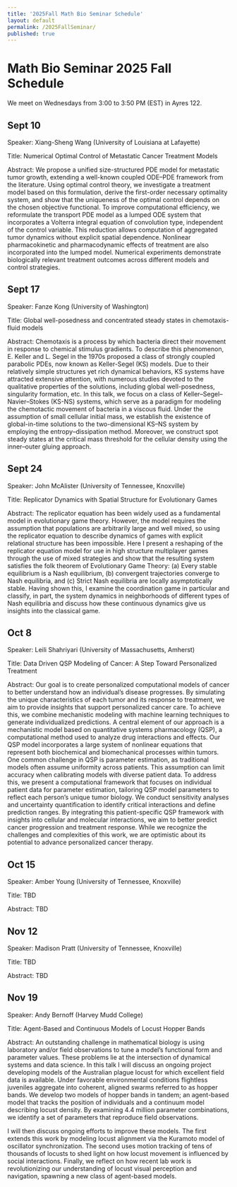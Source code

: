 ```yaml
---
title: '2025Fall Math Bio Seminar Schedule'
layout: default
permalink: /2025FallSeminar/
published: true
---
```

# Math Bio Seminar 2025 Fall Schedule
We meet on Wednesdays from 3:00 to 3:50 PM (EST) in Ayres 122.

## Sept 10
Speaker: Xiang-Sheng Wang (University of Louisiana at Lafayette)

Title: Numerical Optimal Control of Metastatic Cancer Treatment Models

Abstract: We propose a unified size-structured PDE model for metastatic tumor growth, extending a well-known coupled ODE–PDE framework from the literature. Using optimal control theory, we investigate a treatment model based on this formulation, derive the first-order necessary optimality system, and show that the uniqueness of the optimal control depends on the chosen objective functional. To improve computational efficiency, we reformulate the transport PDE model as a lumped ODE system that incorporates a Volterra integral equation of convolution type, independent of the control variable. This reduction allows computation of aggregated tumor dynamics without explicit spatial dependence. Nonlinear pharmacokinetic and pharmacodynamic effects of treatment are also incorporated into the lumped model. Numerical experiments demonstrate biologically relevant treatment outcomes across different models and control strategies.

## Sept 17
Speaker: Fanze Kong (University of Washington)

Title: Global well-posedness and concentrated steady states in chemotaxis-fluid models

Abstract: Chemotaxis is a process by which bacteria direct their movement in response to chemical stimulus gradients.  To describe this phenomenon, E. Keller and L. Segel in the 1970s proposed a class of strongly coupled parabolic PDEs, now known as Keller-Segel (KS) models. Due to their relatively simple structures yet rich dynamical behaviors, KS systems have attracted extensive attention, with numerous studies devoted to the qualitative properties of the solutions, including global well-posedness, singularity formation, etc. In this talk, we focus on a class of Keller–Segel–Navier–Stokes (KS-NS) systems, which serve as a paradigm for modeling the chemotactic movement of bacteria in a viscous fluid.  Under the assumption of small cellular initial mass, we establish the existence of global-in-time solutions to the two-dimensional KS–NS system by employing the entropy–dissipation method.   Moreover, we construct spot steady states at the critical mass threshold for the cellular density using the inner–outer gluing approach.

## Sept 24
Speaker: John McAlister (University of Tennessee, Knoxville)

Title: Replicator Dynamics with Spatial Structure for Evolutionary Games

Abstract: The replicator equation has been widely used as a fundamental model in evolutionary game theory. However, the model requires the assumption that populations are arbitrarily large and well mixed, so using the replicator equation to describe dynamics of games with explicit relational structure has been impossible. Here I present a reshaping of the replicator equation model for use in high structure multiplayer games through the use of mixed strategies and show that the resulting system satisfies the folk theorem of Evolutionary Game Theory: (a) Every stable equilibrium is a Nash equilibrium, (b) convergent trajectories converge to Nash equilibria, and (c) Strict Nash equilibria are locally asymptotically stable. Having shown this, I examine the coordination game in particular and classify, in part, the system dynamics in neighborhoods of different types of Nash equilibria and discuss how these continuous dynamics give us insights into the classical game.  

## Oct 8
Speaker: Leili Shahriyari (University of Massachusetts, Amherst)

Title: Data Driven QSP Modeling of Cancer: A Step Toward Personalized Treatment

Abstract: Our goal is to create personalized computational models of cancer to better understand how an individual’s disease progresses. By simulating the unique characteristics of each tumor and its response to treatment, we aim to provide insights that support personalized cancer care. To achieve this, we combine mechanistic modeling with machine learning techniques to generate individualized predictions. A central element of our approach is a mechanistic model based on quantitative systems pharmacology (QSP), a computational method used to analyze drug interactions and effects. Our QSP model incorporates a large system of nonlinear equations that represent both biochemical and biomechanical processes within tumors. One common challenge in QSP is parameter estimation, as traditional models often assume uniformity across patients. This assumption can limit accuracy when calibrating models with diverse patient data. To address this, we present a computational framework that focuses on individual patient data for parameter estimation, tailoring QSP model parameters to reflect each person’s unique tumor biology. We conduct sensitivity analyses and uncertainty quantification to identify critical interactions and define prediction ranges. By integrating this patient-specific QSP framework with insights into cellular and molecular interactions, we aim to better predict cancer progression and treatment response. While we recognize the challenges and complexities of this work, we are optimistic about its potential to advance personalized cancer therapy.

## Oct 15
Speaker: Amber Young (University of Tennessee, Knoxville)

Title: TBD

Abstract: TBD

## Nov 12
Speaker: Madison Pratt (University of Tennessee, Knoxville)

Title: TBD

Abstract: TBD

## Nov 19
Speaker: Andy Bernoff (Harvey Mudd College)

Title: Agent-Based and Continuous Models of Locust Hopper Bands

Abstract: An outstanding challenge in mathematical biology is using laboratory and/or field observations to tune a model’s functional form and parameter values. These problems lie at the intersection of dynamical systems and data science. In this talk I will discuss an ongoing project developing models of the Australian plague locust for which excellent field data is available. Under favorable environmental conditions flightless juveniles aggregate into coherent, aligned swarms referred to as hopper bands. We develop two models of hopper bands in tandem; an agent-based model that tracks the position of individuals and a continuum model describing locust density. By examining 4.4 million parameter combinations, we identify a set of parameters that reproduce field observations.

I will then discuss ongoing efforts to improve these models. The first extends this work by modeling locust alignment via the Kuramoto model of oscillator synchronization. The second uses motion tracking of tens of thousands of locusts to shed light on how locust movement is influenced by social interactions. Finally, we reflect on how recent lab work is revolutionizing our understanding of locust visual perception and navigation, spawning a new class of agent-based models.

